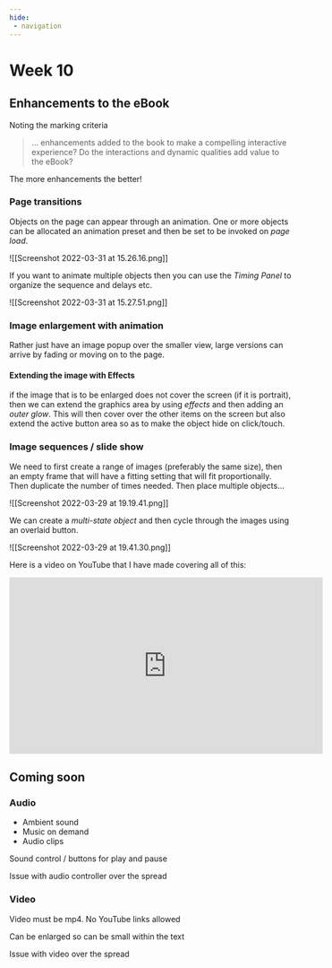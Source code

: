 ```yaml
---
hide:
 - navigation
---
```


# Week 10

## Enhancements to the eBook

Noting the marking criteria

> … enhancements added to the book to make a compelling interactive experience? Do the interactions and dynamic qualities add value to the eBook?

The more enhancements the better!

### Page transitions
Objects on the page can appear through an animation. One or more objects can be allocated an animation preset and then be set to be invoked on _page load_.

![[Screenshot 2022-03-31 at 15.26.16.png]]

If you want to animate multiple objects then you can use the _Timing Panel_ to organize the sequence and delays etc.

![[Screenshot 2022-03-31 at 15.27.51.png]]

### Image enlargement with animation
Rather just have an image popup over the smaller view, large versions can arrive by fading or moving on to the page.

#### Extending the image with Effects

if the image that is to be enlarged does not cover the screen (if it is portrait), then we can extend the graphics area by using _effects_ and then adding an _outer glow_. This will then cover over the other items on the screen but also extend the active button area so as to make the object hide on click/touch.

### Image sequences / slide show
We need to first create a range of images (preferably the same size), then an empty frame that will have a fitting setting that will fit proportionally. Then  duplicate the number of times needed. Then place multiple objects...

![[Screenshot 2022-03-29 at 19.19.41.png]]

We can create a _multi-state object_ and then cycle through the images using an overlaid button.

![[Screenshot 2022-03-29 at 19.41.30.png]]

Here is a video on YouTube that I have made covering all of this:

<iframe width="560" height="315" src="https://www.youtube.com/embed/Etpj56AnfK4" title="YouTube video player" frameborder="0" allow="accelerometer; autoplay; clipboard-write; encrypted-media; gyroscope; picture-in-picture" allowfullscreen></iframe>

## Coming soon
### Audio

- Ambient sound
- Music on demand
- Audio clips

Sound control / buttons for play and pause

Issue with audio controller over the spread

### Video
Video must be mp4. No YouTube links allowed

Can be enlarged so can be small within the text

Issue with video over the spread

